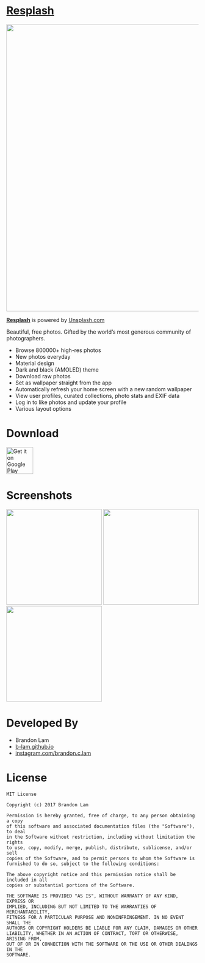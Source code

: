 # [Resplash]

<img src="https://github.com/b-lam/Resplash/blob/develop/design/Play%20Store/Resplash_Play_Store_Banner.jpg?raw=true" width="750">

**[Resplash]** is powered by [Unsplash.com](https://unsplash.com/)

Beautiful, free photos.
Gifted by the world’s most generous community of photographers.

* Browse 800000+ high-res photos
* New photos everyday
* Material design
* Dark and black (AMOLED) theme
* Download raw photos
* Set as wallpaper straight from the app
* Automatically refresh your home screen with a new random wallpaper
* View user profiles, curated collections, photo stats and EXIF data
* Log in to like photos and update your profile
* Various layout options

# Download

<a href="https://play.google.com/store/apps/details?id=com.b_lam.resplash" target="_blank">
<img src="https://play.google.com/intl/en_us/badges/images/generic/en-play-badge.png" alt="Get it on Google Play" height="70"/></a>

# Screenshots

<img src="https://b-lam.github.io/img/resplash/resplash-1.png" width="250"> <img src="https://b-lam.github.io/img/resplash/resplash-2.png" width="250"> <img src="https://b-lam.github.io/img/resplash/resplash-3.png" width="250">

# Developed By

* Brandon Lam 
 * [b-lam.github.io](https://b-lam.github.io)
 * [instagram.com/brandon.c.lam](https://www.instagram.com/brandon.c.lam/)

# License

	MIT License

	Copyright (c) 2017 Brandon Lam

	Permission is hereby granted, free of charge, to any person obtaining a copy
	of this software and associated documentation files (the "Software"), to deal
	in the Software without restriction, including without limitation the rights
	to use, copy, modify, merge, publish, distribute, sublicense, and/or sell
	copies of the Software, and to permit persons to whom the Software is
	furnished to do so, subject to the following conditions:

	The above copyright notice and this permission notice shall be included in all
	copies or substantial portions of the Software.

	THE SOFTWARE IS PROVIDED "AS IS", WITHOUT WARRANTY OF ANY KIND, EXPRESS OR
	IMPLIED, INCLUDING BUT NOT LIMITED TO THE WARRANTIES OF MERCHANTABILITY,
	FITNESS FOR A PARTICULAR PURPOSE AND NONINFRINGEMENT. IN NO EVENT SHALL THE
	AUTHORS OR COPYRIGHT HOLDERS BE LIABLE FOR ANY CLAIM, DAMAGES OR OTHER
	LIABILITY, WHETHER IN AN ACTION OF CONTRACT, TORT OR OTHERWISE, ARISING FROM,
	OUT OF OR IN CONNECTION WITH THE SOFTWARE OR THE USE OR OTHER DEALINGS IN THE
	SOFTWARE.

 [Resplash]:https://play.google.com/store/apps/details?id=com.b_lam.resplash

